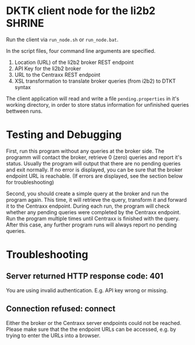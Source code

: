 DKTK client node for the li2b2 SHRINE
=====================================

Run the client via `run_node.sh` or `run_node.bat`.

In the script files, four command line arguments are specified.
1. Location (URL) of the li2b2 broker REST endpoint
2. API Key for the li2b2 broker
3. URL to the Centraxx REST endpoint
4. XSL transformation to translate broker queries (from i2b2) to DTKT syntax

The client application will read and write a file `pending.properties` in it's
working directory, in order to store status information for unfinished queries
bettween runs.


Testing and Debugging
=====================

First, run this program without any queries at the broker side. The programm
will contact the broker, retrieve 0 (zero) queries and report it's status.
Usually the program will output that there are no pending queries and exit
normally. If no error is displayed, you can be sure that the broker endpoint
URL is reachable.
(If errors are displayed, see the section below for troubleshooting)

Second, you should create a simple query at the broker and run the program
again. This time, it will retrieve the query, transform it and forward
it to the Centraxx endpoint. During each run, the program will check whether
any pending queries were completed by the Centraxx endpoint. Run the program
multiple times until Centraxx is finished with the query. After this case,
any further program runs will always report no pending queries.

 
Troubleshooting
===============

Server returned HTTP response code: 401
---------------------------------------
You are using invalid authentication. E.g. API key wrong or missing.


Connection refused: connect
---------------------------
Either the broker or the Centraxx server endpoints could not be reached.
Please make sure that the the endpoint URLs can be accessed, e.g. by
trying to enter the URLs into a browser.